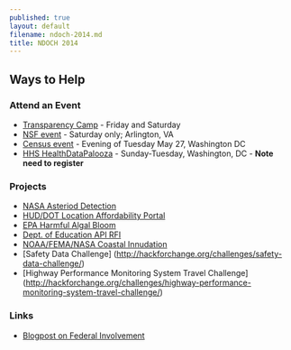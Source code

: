 ```yaml
---
published: true
layout: default
filename: ndoch-2014.md
title: NDOCH 2014
---
```



## Ways to Help

### Attend an Event
* [Transparency Camp]() - Friday and Saturday
* [NSF event](http://hackforchange.org/events/northern-virginia-national-day-of-civic-hacking/) - Saturday only; Arlington, VA
* [Census event](http://hackforchange.org/events/lean-data-product-development-with-us-census/) - Evening of Tuesday May 27, Washington  DC
* [HHS HealthDataPalooza](http://healthdatapalooza.org/) - Sunday-Tuesday, Washington, DC - **Note need to register**

### Projects
* [NASA Asteriod Detection](http://hackforchange.org/challenges/asteroid-detection-network/)
* [HUD/DOT Location Affordability Portal](http://hackforchange.org/challenges/easy-access-to-location-affordability-data/)
* [EPA Harmful Algal Bloom](http://hackforchange.org/challenges/harmful-algal-bloom-hab/)
* [Dept. of Education API RFI](http://hackforchange.org/challenges/innovative-access-to-education-data/)
* [NOAA/FEMA/NASA Coastal Innudation](http://hackforchange.org/challenges/coastal-inundation-in-your-community/)
* [Safety Data Challenge] (http://hackforchange.org/challenges/safety-data-challenge/)
* [Highway Performance Monitoring System Travel Challenge] (http://hackforchange.org/challenges/highway-performance-monitoring-system-travel-challenge/)

### Links
* [Blogpost on Federal Involvement](https://www.digitalgov.gov/2014/05/15/the-federal-list-of-hackforchange-projects/)
